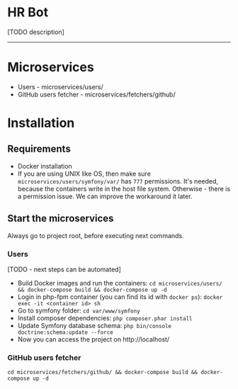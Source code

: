 # HR Bot
[TODO description]

---
# Microservices
- Users - microservices/users/
- GitHub users fetcher - microservices/fetchers/github/

# Installation

## Requirements
- Docker installation
- If you are using UNIX like OS, then make sure `microservices/users/symfony/var/` has `777` permissions. It's needed, because the containers write in the host file system. Otherwise - there is a permission issue. We can improve the workaround it later.

## Start the microservices
Always go to project root, before executing next commands.

### Users
[TODO - next steps can be automated]
- Build Docker images and run the containers: `cd microservices/users/ && docker-compose build && docker-compose up -d`
- Login in php-fpm container (you can find its id with `docker ps`): `docker exec -it <container id> sh
`
- Go to symfony folder: `cd var/www/symfony`
- Install composer dependencies: `php composer.phar install`
- Update Symfony database schema: `php bin/console doctrine:schema:update --force`
- Now you can access the project on http://localhost/

### GitHub users fetcher
`cd microservices/fetchers/github/ && docker-compose build && docker-compose up -d`
